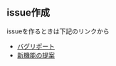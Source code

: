 ## issue作成

issueを作るときは下記のリンクから

* [バグリポート](https://github.com/tottokotkd/test/issues/new?template=bug_report.md)
* [新機能の提案](https://github.com/tottokotkd/test/issues/new?template=new_feature.md)
